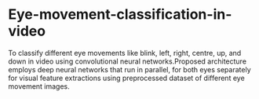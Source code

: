 # Eye-movement-classification-in-video
To classify different eye movements like blink, left, right, centre, up, and down in video using convolutional neural networks.Proposed architecture employs deep neural networks that run in parallel, for both eyes separately for visual feature extractions using preprocessed dataset of different eye movement images.

